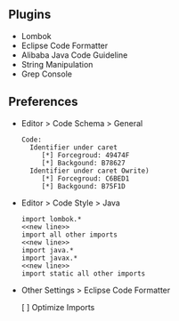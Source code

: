 ## Plugins

- Lombok
- Eclipse Code Formatter
- Alibaba Java Code Guideline
- String Manipulation
- Grep Console

## Preferences

- Editor > Code Schema > General

  ```
  Code:
    Identifier under caret
       [*] Forcegroud: 49474F
       [*] Backgound: B78627
    Identifier under caret Owrite)
       [*] Forcegroud: C6BED1
       [*] Backgound: B75F1D
  ```

- Editor > Code Style > Java
  
  ```
  import lombok.*
  <<new line>>
  import all other imports
  <<new line>>
  import java.*
  import javax.*
  <<new line>>
  import static all other imports
  ```

- Other Settings > Eclipse Code Formatter

  [ ] Optimize Imports
